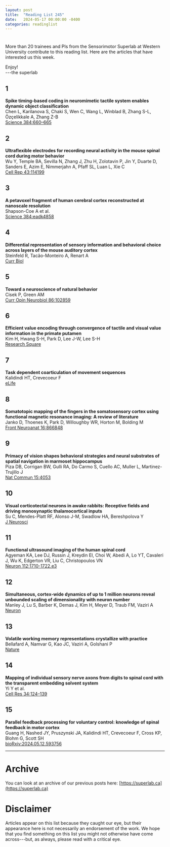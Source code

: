 ```yaml
---
layout: post
title:  "Reading List 245"
date:   2024-05-17 00:00:00 -0400
categories: readinglist
---
```


# 

More than 20 trainees and PIs from the Sensorimotor Superlab at Western University contribute to this reading list. Here are the articles that have interested us this week.  

Enjoy!  
---the superlab 


## 1
**Spike timing-based coding in neuromimetic tactile system enables dynamic object classification**  
Chen L, Karilanova S, Chaki S, Wen C, Wang L, Winblad B, Zhang S-L, Özçelikkale A, Zhang Z-B  
[Science 384:660–665](https://www.science.org/doi/10.1126/science.adf3708)

## 2
**Ultraflexible electrodes for recording neural activity in the mouse spinal cord during motor behavior**  
Wu Y, Temple BA, Sevilla N, Zhang J, Zhu H, Zolotavin P, Jin Y, Duarte D, Sanders E, Azim E, Nimmerjahn A, Pfaff SL, Luan L, Xie C  
[Cell Rep 43:114199](https://dx.doi.org/10.1016/j.celrep.2024.114199)

## 3
**A petavoxel fragment of human cerebral cortex reconstructed at nanoscale resolution**  
Shapson-Coe A et al.  
[Science 384:eadk4858](https://www.science.org/doi/10.1126/science.adk4858)

## 4
**Differential representation of sensory information and behavioral choice across layers of the mouse auditory cortex**  
Steinfeld R, Tacão-Monteiro A, Renart A  
[Curr Biol](https://www.cell.com/article/S0960982224005128/abstract)

## 5
**Toward a neuroscience of natural behavior**  
Cisek P, Green AM  
[Curr Opin Neurobiol 86:102859](https://dx.doi.org/10.1016/j.conb.2024.102859)

## 6
**Efficient value encoding through convergence of tactile and visual value information in the primate putamen**  
Kim H, Hwang S-H, Park D, Lee J-W, Lee S-H  
[Research Square](https://doi.org/10.21203/rs.3.rs-3805722/v1)

## 7
**Task dependent coarticulation of movement sequences**  
Kalidindi HT, Crevecoeur F  
[eLife](https://elifesciences.org/reviewed-preprints/96854)

## 8
**Somatotopic mapping of the fingers in the somatosensory cortex using functional magnetic resonance imaging: A review of literature**  
Janko D, Thoenes K, Park D, Willoughby WR, Horton M, Bolding M  
[Front Neuroanat 16:866848](https://dx.doi.org/10.3389/fnana.2022.866848)

## 9
**Primacy of vision shapes behavioral strategies and neural substrates of spatial navigation in marmoset hippocampus**  
Piza DB, Corrigan BW, Gulli RA, Do Carmo S, Cuello AC, Muller L, Martinez-Trujillo J  
[Nat Commun 15:4053](https://www.nature.com/articles/s41467-024-48374-2)

## 10
**Visual corticotectal neurons in awake rabbits: Receptive fields and driving monosynaptic thalamocortical inputs**  
Su C, Mendes-Platt RF, Alonso J-M, Swadlow HA, Bereshpolova Y  
[J Neurosci](https://www.jneurosci.org/content/44/19/e1945232024.abstract)

## 11
**Functional ultrasound imaging of the human spinal cord**  
Agyeman KA, Lee DJ, Russin J, Kreydin EI, Choi W, Abedi A, Lo YT, Cavaleri J, Wu K, Edgerton VR, Liu C, Christopoulos VN  
[Neuron 112:1710-1722.e3](https://www.cell.com/article/S0896627324001223/abstract)

## 12
**Simultaneous, cortex-wide dynamics of up to 1 million neurons reveal unbounded scaling of dimensionality with neuron number**  
Manley J, Lu S, Barber K, Demas J, Kim H, Meyer D, Traub FM, Vaziri A  
[Neuron](https://dx.doi.org/10.1016/j.neuron.2024.02.011)

## 13
**Volatile working memory representations crystallize with practice**  
Bellafard A, Namvar G, Kao JC, Vaziri A, Golshani P  
[Nature](https://www.nature.com/articles/s41586-024-07425-w)

## 14
**Mapping of individual sensory nerve axons from digits to spinal cord with the transparent embedding solvent system**  
Yi Y et al.  
[Cell Res 34:124–139](https://www.nature.com/articles/s41422-023-00867-3)

## 15
**Parallel feedback processing for voluntary control: knowledge of spinal feedback in motor cortex**  
Guang H, Nashed JY, Pruszynski JA, Kalidindi HT, Crevecoeur F, Cross KP, Blohm G, Scott SH  
[bioRxiv:2024.05.12.593756](https://www.biorxiv.org/content/10.1101/2024.05.12.593756v1.abstract)

---
# Archive
You can look at an archive of our previous posts here: [https://superlab.ca](https://superlab.ca)


# Disclaimer
Articles appear on this list because they caught our eye, but their appearance here is not necessarily an endorsement of the work. We hope that you find something on this list you might not otherwise have come across---but, as always, please read with a critical eye. 
 
 